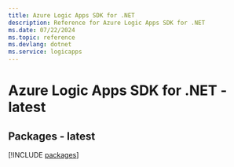 ```yaml
---
title: Azure Logic Apps SDK for .NET
description: Reference for Azure Logic Apps SDK for .NET
ms.date: 07/22/2024
ms.topic: reference
ms.devlang: dotnet
ms.service: logicapps
---
```

# Azure Logic Apps SDK for .NET - latest
## Packages - latest
[!INCLUDE [packages](logic-apps-index.md)]